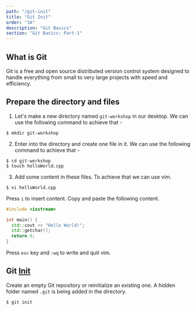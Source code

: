 ```yaml
---
path: "/git-init"
title: "Git Init"
order: "3A"
description: "Git Basics"
section: "Git Basics: Part-1"
---
```


## What is Git

Git is a free and open source distributed version control system designed to handle everything from small to very large projects with speed and efficiency.

## Prepare the directory and files

1. Let's make a new directory named `git-workshop` in our desktop. We can use the following command to achieve that -

```shell
$ mkdir git-workshop
```

2. Enter into the directory and create one file in it. We can use the following command to achieve that -

```shell
$ cd git-workshop
$ touch helloWorld.cpp
```

3. Add some content in these files. To achieve that we can use vim.

```shell
$ vi helloWorld.cpp
```

Press `i` to insert content. Copy and paste the following content.

```cpp
#include <iostream>

int main() {
  std::cout << "Hello World!";
  std::getchar();
  return 0;
}
```

Press `esc` key and `:wq` to write and quit vim.

## Git [Init]

Create an empty Git repository or reinitialize an existing one. A hidden folder named `.git` is being added in the directory.

```shell
$ git init
```

[init]: https://git-scm.com/docs/git-init
